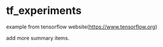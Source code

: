 # tf_experiments
example from tensorflow website(https://www.tensorflow.org)

add more summary items.

